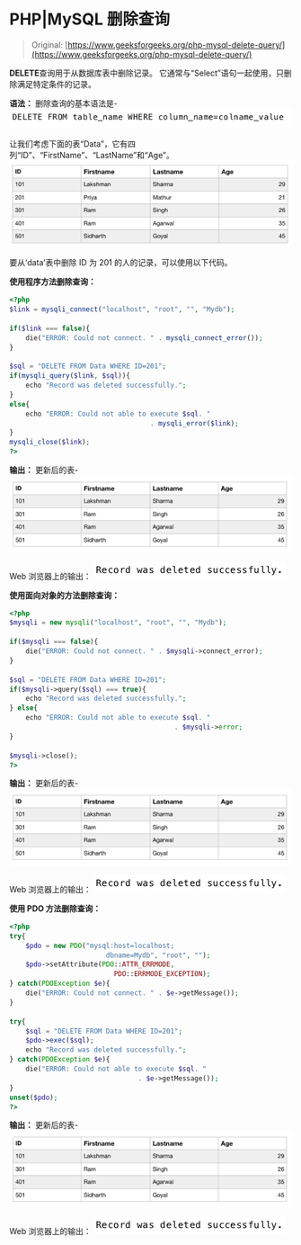# PHP|MySQL 删除查询

> Original: [https://www.geeksforgeeks.org/php-mysql-delete-query/](https://www.geeksforgeeks.org/php-mysql-delete-query/)

**DELETE**查询用于从数据库表中删除记录。
它通常与“Select”语句一起使用，只删除满足特定条件的记录。

**语法：**
删除查询的基本语法是-
![](img/4d472be5bb67fc8e08ba4c33db80aeb9.png)

让我们考虑下面的表“Data”，它有四列“ID”、“FirstName”、“LastName”和“Age”。
![](img/1f14a149e3fc9da8be7fa7da56f3e134.png)

要从‘data’表中删除 ID 为 201 的人的记录，可以使用以下代码。

**使用程序方法删除查询：**

```php
<?php
$link = mysqli_connect("localhost", "root", "", "Mydb");

if($link === false){
    die("ERROR: Could not connect. " . mysqli_connect_error());
}

$sql = "DELETE FROM Data WHERE ID=201";
if(mysqli_query($link, $sql)){
    echo "Record was deleted successfully.";
} 
else{
    echo "ERROR: Could not able to execute $sql. " 
                                   . mysqli_error($link);
}
mysqli_close($link);
?>
```

**输出：**
更新后的表-
![](img/7819b41f03a956ba9b60e353195900c0.png)

Web 浏览器上的输出：
![](img/740ca9f8f9bc400788c29282bd921a52.png)

**使用面向对象的方法删除查询：**

```php
<?php
$mysqli = new mysqli("localhost", "root", "", "Mydb");

if($mysqli === false){
    die("ERROR: Could not connect. " . $mysqli->connect_error);
}

$sql = "DELETE FROM Data WHERE ID=201";
if($mysqli->query($sql) === true){
    echo "Record was deleted successfully.";
} else{
    echo "ERROR: Could not able to execute $sql. " 
                                         . $mysqli->error;
}

$mysqli->close();
?>
```

**输出：**
更新后的表-
![](img/7819b41f03a956ba9b60e353195900c0.png)

Web 浏览器上的输出：
![](img/740ca9f8f9bc400788c29282bd921a52.png)

**使用 PDO 方法删除查询：**

```php
<?php
try{
    $pdo = new PDO("mysql:host=localhost;
                        dbname=Mydb", "root", "");
    $pdo->setAttribute(PDO::ATTR_ERRMODE, 
                          PDO::ERRMODE_EXCEPTION);
} catch(PDOException $e){
    die("ERROR: Could not connect. " . $e->getMessage());
}

try{
    $sql = "DELETE FROM Data WHERE ID=201";
    $pdo->exec($sql);
    echo "Record was deleted successfully.";
} catch(PDOException $e){
    die("ERROR: Could not able to execute $sql. "
                                . $e->getMessage());
}
unset($pdo);
?>
```

**输出：**
更新后的表-
![](img/7819b41f03a956ba9b60e353195900c0.png)

Web 浏览器上的输出：
![](img/740ca9f8f9bc400788c29282bd921a52.png)
